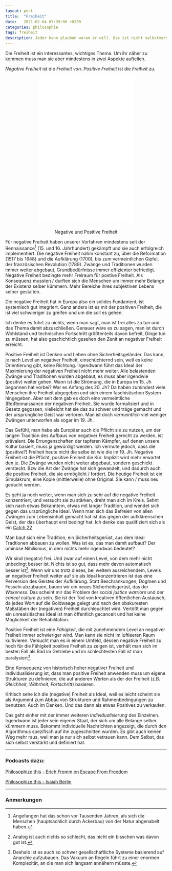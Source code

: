 ```yaml
---
layout: post
title:  "Freiheit"
date:   2021-02-04 07:39:00 +0200
categories: philosophie
tags: freiheit
description: Jeder kann glauben woran er will. Das ist nicht selbstverständlich. Bei genauerer Betrachtung ist es sogar sehr seltsam, dass man das fundamentalste Gerüst in seinen Leben selbst bauen kann, es sogar muss.
---
```


Die Freiheit ist ein interessantes, wichtiges Thema. Um ihr näher zu kommen muss man sie aber mindestens in zwei Aspekte aufteilen. 

*Negative Freiheit* ist die *Freiheit von*.
*Positive Freiheit* ist die *Freiheit zu*.


<figure>
  <img class="marginauto" src='/assets/images/freiheit.png' width="300" style="background:none ; border:none; box-shadow:none"/>
  <figcaption>Negative und Positive Freiheit</figcaption>
</figure> 

<style>
.marginauto {
    margin: 10px auto 20px;
    display: block;
}
figcaption {
  text-align: center;
}
</style>


Für negative Freiheit haben unserer Vorfahren mindestens seit der Rennaissance[^1] (15. und 16. Jahrhundert) gekämpft und sie auch erfolgreich implementiert. Die negative Freiheit nahm konstant zu, über die Reformation (1517 bis 1648) und die Aufklärung (1700), bis zum vermeintlichen Gipfel, der französischen Revolution (1789).
Zwänge und Traditionen wurden immer weiter abgebaut, Grundbedürfnisse immer effizienter befriedigt. Negative Freiheit bedingte mehr Freiraum für postive Freiheit. Als Konsequenz mussten / durften sich die Menschen um immer mehr Belange der Existenz selber kümmern. Mehr Bereiche ihres subjektiven Lebens selber gestalten. 

[^1]: Angefangen hat das schon vor Tausenden Jahren, als sich die Menschen (hauptsächlich durch Ackerbau) von der Natur abgenabelt haben.

Die negative Freiheit hat in Europa also ein solides Fundament, ist systemisch gut integriert. Ganz anders ist es mit der positiven Freiheit, die ist viel schwieriger zu greifen und um die soll es gehen.

Ich denke es führt zu nichts, wenn man sagt, man ist frei alles zu tun und das Thema damit abzuschließen. Genauer wäre es zu sagen, man ist durch Wohlstand und technischen Fortschritt größtenteils davon befreit, Dinge tun zu müssen, hat also geschichtlich gesehen den Zenit an negativer Freiheit erreicht.

Positive Freiheit ist Denken und Leben ohne Sicherheitsgeländer. Das kann, je nach Level an negativer Freiheit, einschüchternd sein, weil es keine Orientierung gibt, keine Richtung. 
Irgendwann führt das Ideal der Maximierung der negativen Freiheit nicht mehr weiter. Alle belastenden Zwänge und Traditionen wurden abgebaut, es muss aber irgendwie (positiv) weiter gehen. Wann ist die Strömung, die in Europa im 15. Jh begonnen hat vorbei? War es Anfang des 20. Jh? Da haben zumindest viele Menschen ihre Freiheit abgegeben und sich einem faschistischen System hingegeben. Aber seit dem gab es doch eine vermeintliche (Re)Rennaissance der negativen Freiheit. Sie wurde formalisiert und in Gesetz gegossen, vielleicht hat sie das zu schwer und träge gemacht und der ursprüngliche Geist war verloren. Man ist doch *vermeintlich* viel weniger Zwängen unterworfen als sogar im 19. Jh. 

Das Gefühl, man habe als Europäer auch die Pflicht sie zu nutzen, um der langen Tradition des Aufbaus von negativer Freiheit gerecht zu werden, ist prävalent. Die Errungenschaften der tapferen Kämpfer, auf denen unsere Kultur basiert, muss ja gewürdigt werden. Ich vermute jedoch, dass die (positive?) Freiheit heute nicht die selbe ist wie die im 19. Jh. Negative Freiheit ist die Pflicht, positive Freiheit die Kür. Implizit wird mehr erwartet den je. Die Zwänge wurden nicht weiter abgebaut, sondern geschickt versteckt. Bzw die Art der Zwänge hat sich gewandelt, und dadurch auch die positive Freiheit, die sie ermöglicht / fordert. Die heutige Freiheit ist ein Simulakrum, eine Kopie (mittlerweile) ohne Original. Sie kann / muss neu gedacht werden.

Es geht ja noch weiter, wenn man sich zu sehr auf die negative Freiheit konzentriert, und versucht sie zu stärken, dreht man sich im Kreis. Sehnt sich nach etwas Bekanntem, etwas mit langer Tradition, und wendet sich gegen das ursprüngliche Ideal. Wenn man sich das Befreien von allen Zwängen zum Lebensinhalt gemacht hat ist das gegen der aufklärerischen Geist, der das überhaupt erst bedingt hat. Ich denke das qualifiziert sich als ein [Catch 22](https://de.wikipedia.org/wiki/Catch-22_(Dilemma) "catch 22")

Man baut sich eine Tradition, ein Sicherheitsgerüst, aus dem Ideal Tradtionen abbauen zu wollen. Was ist es, das man damit aufbaut? Der ominöse Nihilismus, in dem nichts mehr irgendwas bedeutet?

Wir sind (negativ) frei. Und zwar auf einen Level, von dem mehr nicht unbedingt besser ist. Nichts ist so gut, dass mehr davon automatisch besser ist[^2]. Wenn wir uns trotz dieses, bei weitem ausreichendem, Levels an negativer Freiheit weiter auf sie als Ideal konzentrieren ist das eine Perversion des Geistes der Aufklärung. Statt Beschränkungen, Dogmen und Fesseln abzubauen, bauen wir ein neues Sicherheitsgerüst, das der *Wokeness*. Das scheint mir das Problem der *social justice warriors* und der *cancel culture* zu sein. Sie ist der Tod von kreativen öffentlichen Austausch, da jedes Wort auf die Goldwaage gelegt und nach den obskuresten Maßstäben der (negativen) Freiheit durchleuchtet wird. Vertößt man gegen ein unrealsitisches Ideal ist man öffentlich gecancelt und hat keine Möglichkeit der Rehabilitation.

[^2]: Analog ist auch nichts so schlecht, das nicht ein bisschen was davon gut ist. 

Positive Freiheit ist eine *Fähigkeit*, die mit zunehmendem Level an negativer Freiheit immer schwieriger wird. Man kann sie nicht im luftleeren Raum kultivieren. Versucht man es in einem Umfeld, dessen negative Freiheit zu hoch für die Fähigkeit positive Freiheit zu zeigen ist, verhält man sich im besten Fall als Rad im Getriebe und im schlechtesten Fall ist man paralysiert[^3].

[^3]: Deshalb ist es auch so schwer gesellschaftliche Systeme basierend auf Anarchie aufzubauen. Das Vakuum an Regeln führt zu einer enormen Komplexität, an die man sich langsam annähern müsste. 

Eine Konsequenz von historisch hoher negativer Freiheit und Individualisierung ist, dass man positive Freiheit anwenden muss um eigene Strukturen zu definieren, die auf anderen Werten als der der Freiheit (z.B. *Gleichheit*, *Wahrheit*, *Fortschritt*) basieren.

Kritisch sehe ich die (negative) Freiheit als Ideal, weil es leicht scheint sie als Argument zum Abbau von Strukturen und Rahmenbedingungen zu benutzen. Auch im Denken. Und das dann als etwas Positives zu verkaufen.

Das geht einher mit der immer weiteren *Individualisierung* des Einzelnen. Irgendwann ist jeder sein eigener Staat, der sich um alle Belange selber kümmern muss. Bekommt individuelle Nachrichten angezeigt, die durch den Algorithmus spezifisch auf ihn zugeschnitten wurden. Es gibt auch keinen Weg mehr raus, weil man ja nur sich selbst vetrauen kann. Dem Selbst, das sich selbst verstärkt und definiert hat.

------------------------
### Podcasts dazu:
[Philosophize this - Erich Fromm on Escape From Freedom](https://www.philosophizethis.org/podcast/episode-150-the-frankfurt-school-erich-fromm-on-love-mx2z9 "PT151")

[Philosophize this - Isaiah Berlin](https://www.philosophizethis.org/podcast/episode-140-isaiah-berlin-pt-1-pluralism "PT140")

------------------------
### Anmerkungen

